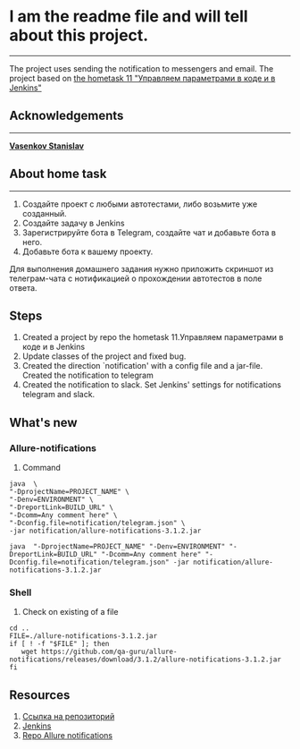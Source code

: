 # I am the readme file and will tell about this project.
___
The project uses sending the notification to messengers and email.
The project based on [the hometask 11 "Управляем параметрами в коде и в Jenkins"](https://github.com/zenicko/tests-jenkins-params-9-11.git)

## Acknowledgements
___
[**Vasenkov Stanislav**](https://github.com/svasenkov)

## About home task
___
1. Создайте проект с любыми автотестами, либо возьмите уже созданный.
2. Создайте задачу в Jenkins
3. Зарегистрируйте бота в Telegram, создайте чат и добавьте бота в него.
4. Добавьте бота к вашему проекту.

Для выполнения домашнего задания нужно приложить скриншот из телеграм-чата 
с нотификацией о прохождении автотестов в поле ответа.

## Steps
1. Created a project by repo the hometask 11.Управляем параметрами в коде и в Jenkins
2. Update classes of the project and fixed bug.
3. Created the direction `notification' with a config file and a jar-file. 
Created the notification to telegram
4. Created the notification to slack. Set Jenkins' settings for notifications telegram and slack.

## What's new
### Allure-notifications
1. Command 
```
java  \
"-DprojectName=PROJECT_NAME" \
"-Denv=ENVIRONMENT" \
"-DreportLink=BUILD_URL" \
"-Dcomm=Any comment here" \
"-Dconfig.file=notification/telegram.json" \
-jar notification/allure-notifications-3.1.2.jar
```
`java  "-DprojectName=PROJECT_NAME" "-Denv=ENVIRONMENT" "-DreportLink=BUILD_URL" "-Dcomm=Any comment here" "-Dconfig.file=notification/telegram.json" -jar notification/allure-notifications-3.1.2.jar`
### Shell
1. Check on existing of a file 
```
cd ..
FILE=./allure-notifications-3.1.2.jar
if [ ! -f "$FILE" ]; then
   wget https://github.com/qa-guru/allure-notifications/releases/download/3.1.2/allure-notifications-3.1.2.jar
fi

```
## Resources
1. [Ссылка на репозиторий](https://github.com/qa-guru/qa_guru_9_10_jenkins/tree/notifications)
2. [Jenkins](https://jenkins.autotests.cloud/job/teacher-iTerkin-qa_guru_9_12_jenkins_telegram/)
3. [Repo Allure notifications](https://github.com/qa-guru/allure-notifications)





